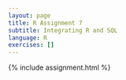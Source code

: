 ```yaml
---
layout: page
title: R Assignment 7
subtitle: Integrating R and SQL
language: R
exercises: []
---
```


{% include assignment.html %}
